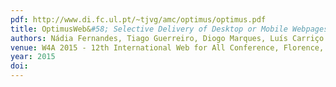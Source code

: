 ```yaml
---
pdf: http://www.di.fc.ul.pt/~tjvg/amc/optimus/optimus.pdf
title: OptimusWeb&#58; Selective Delivery of Desktop or Mobile Webpages
authors: Nádia Fernandes, Tiago Guerreiro, Diogo Marques, Luís Carriço
venue: W4A 2015 - 12th International Web for All Conference, Florence, Italy, May, 2015
year: 2015
doi: 
---
```


